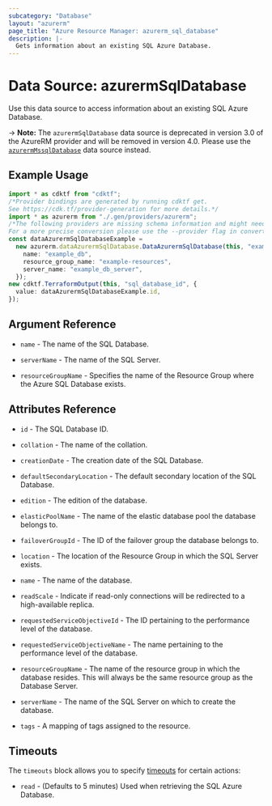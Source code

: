```yaml
---
subcategory: "Database"
layout: "azurerm"
page_title: "Azure Resource Manager: azurerm_sql_database"
description: |-
  Gets information about an existing SQL Azure Database.
---
```


# Data Source: azurermSqlDatabase

Use this data source to access information about an existing SQL Azure Database.

\-> **Note:** The `azurermSqlDatabase` data source is deprecated in version 3.0 of the AzureRM provider and will be removed in version 4.0. Please use the [`azurermMssqlDatabase`](https://registry.terraform.io/providers/hashicorp/azurerm/latest/docs/data-sources/mssql_database) data source instead.

## Example Usage

```typescript
import * as cdktf from "cdktf";
/*Provider bindings are generated by running cdktf get.
See https://cdk.tf/provider-generation for more details.*/
import * as azurerm from "./.gen/providers/azurerm";
/*The following providers are missing schema information and might need manual adjustments to synthesize correctly: azurerm.
For a more precise conversion please use the --provider flag in convert.*/
const dataAzurermSqlDatabaseExample =
  new azurerm.dataAzurermSqlDatabase.DataAzurermSqlDatabase(this, "example", {
    name: "example_db",
    resource_group_name: "example-resources",
    server_name: "example_db_server",
  });
new cdktf.TerraformOutput(this, "sql_database_id", {
  value: dataAzurermSqlDatabaseExample.id,
});

```

## Argument Reference

*   `name` - The name of the SQL Database.

*   `serverName` - The name of the SQL Server.

*   `resourceGroupName` - Specifies the name of the Resource Group where the Azure SQL Database exists.

## Attributes Reference

*   `id` - The SQL Database ID.

*   `collation` - The name of the collation.

*   `creationDate` - The creation date of the SQL Database.

*   `defaultSecondaryLocation` - The default secondary location of the SQL Database.

*   `edition` - The edition of the database.

*   `elasticPoolName` - The name of the elastic database pool the database belongs to.

*   `failoverGroupId` - The ID of the failover group the database belongs to.

*   `location` - The location of the Resource Group in which the SQL Server exists.

*   `name` - The name of the database.

*   `readScale` - Indicate if read-only connections will be redirected to a high-available replica.

*   `requestedServiceObjectiveId` - The ID pertaining to the performance level of the database.

*   `requestedServiceObjectiveName` - The name pertaining to the performance level of the database.

*   `resourceGroupName` - The name of the resource group in which the database resides. This will always be the same resource group as the Database Server.

*   `serverName` - The name of the SQL Server on which to create the database.

*   `tags` - A mapping of tags assigned to the resource.

## Timeouts

The `timeouts` block allows you to specify [timeouts](https://www.terraform.io/language/resources/syntax#operation-timeouts) for certain actions:

* `read` - (Defaults to 5 minutes) Used when retrieving the SQL Azure Database.
